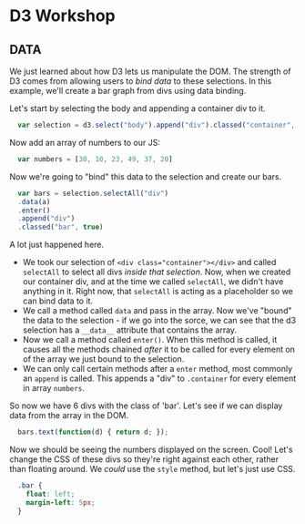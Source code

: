 # D3 Workshop

## DATA

We just learned about how D3 lets us manipulate the DOM. The strength of D3
comes from allowing users to *bind data* to these selections. In this example,
we'll create a bar graph from divs using data binding.

Let's start by selecting the body and appending a container div to it.

```javascript
  var selection = d3.select("body").append("div").classed("container", true)
```

Now add an array of numbers to our JS:

```javascript
  var numbers = [30, 10, 23, 49, 37, 20]
```

Now we're going to "bind" this data to the selection and create our bars.

```javascript
  var bars = selection.selectAll("div")
  .data(a)
  .enter()
  .append("div")
  .classed("bar", true)
```

A lot just happened here.

* We took our selection of `<div class="container"></div>` and called `selectAll`
  to select all divs *inside that selection*. Now, when we created our container
  div, and at the time we called `selectAll`, we didn't have anything in it.
  Right now, that `selectAll` is acting as a placeholder so we can bind data to
  it.
* We call a method called `data` and pass in the array. Now we've "bound" the
  data to the selection - if we go into the sorce, we can see that the d3
  selection has a `__data__` attribute that contains the array.
* Now we call a method called `enter()`. When this method is called, it causes
  all the methods chained *after* it to be called for every element on of the
  array we just bound to the selection.
* We can only call certain methods after a `enter` method, most commonly an
  `append` is called. This appends a "div" to `.container` for every element in
  array `numbers`.

So now we have 6 divs with the class of 'bar'. Let's see if we can display data
from the array in the DOM.

```javascript
  bars.text(function(d) { return d; });
```

Now we should be seeing the numbers displayed on the screen. Cool! Let's change
the CSS of these divs so they're right against each other, rather than floating
around. We *could* use the `style` method, but let's just use CSS.

```css
  .bar {
    float: left;
    margin-left: 5px;
  }
```
